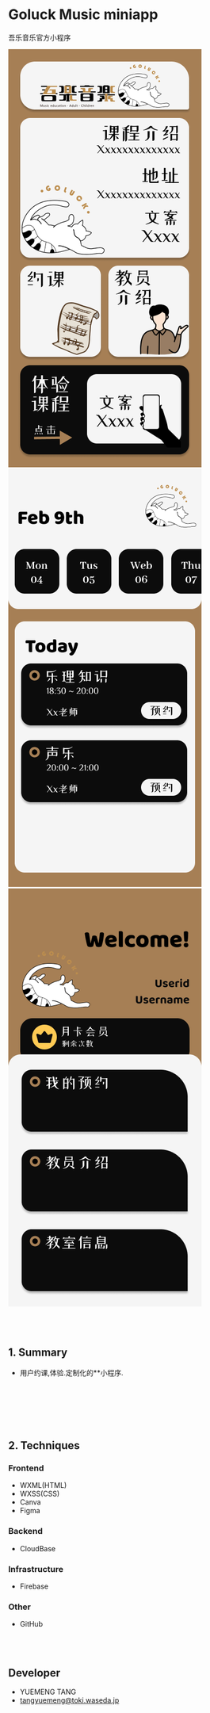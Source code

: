 # Goluck Music miniapp
吾乐音乐官方小程序 


![image](https://github.com/tangyuemeng/goluck-music/blob/develop/screenshots/home.png)
![image](https://github.com/tangyuemeng/goluck-music/blob/develop/screenshots/reserve.png)
![image](https://github.com/tangyuemeng/goluck-music/blob/develop/screenshots/userinfo.png)

<br><br>


## 1. Summary

* 用户约课,体验.定制化的**小程序.
<br>

<br>

<br><br>

## 2. Techniques

### Frontend

-   WXML(HTML)
-   WXSS(CSS)
-   Canva
-   Figma

### Backend

-   CloudBase


### Infrastructure

-   Firebase

### Other

-   GitHub

<br><br>




## Developer

-   YUEMENG TANG
-   tangyuemeng@toki.waseda.jp
